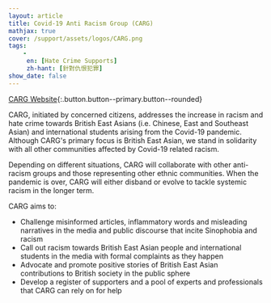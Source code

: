 ```yaml
---
layout: article
title: Covid-19 Anti Racism Group (CARG)
mathjax: true
cover: /support/assets/logos/CARG.png
tags:
    -
     en: [Hate Crime Supports]
     zh-hant: [針對仇恨犯罪]
show_date: false
---
```

[CARG Website](https://www.carg.info/){:.button.button--primary.button--rounded}

CARG, initiated by concerned citizens, addresses the increase in racism and hate crime towards British East Asians (i.e. Chinese, East and Southeast Asian) and international students arising from the Covid-19 pandemic. Although CARG's primary focus is British East Asian, we stand in solidarity with all other communities affected by Covid-19 related racism.

Depending on different situations, CARG will collaborate with other anti-racism groups and those representing other ethnic communities. When the pandemic is over, CARG will either disband or evolve to tackle systemic racism in the longer term.

CARG aims to:
- Challenge misinformed articles, inflammatory words and misleading narratives in the media and public discourse that incite Sinophobia and racism
- Call out racism towards British East Asian people and international students in the media with formal complaints as they happen
- Advocate and promote positive stories of British East Asian contributions to British society in the public sphere
- Develop a register of supporters and a pool of experts and professionals that CARG can rely on for help
